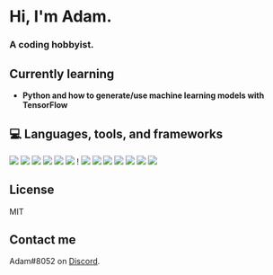 # Hi, I'm Adam.
### A coding hobbyist.

## Currently learning
- **Python and how to generate/use machine learning models with TensorFlow**

## 💻 Languages, tools, and frameworks
![](https://img.shields.io/badge/OS-Windows-informational?style=flat&logo=windows&color=2bbc8a)
![](https://img.shields.io/badge/OS-Arch%20Linux-informational?style=flat&logo=archlinux&color=2bbc8a)
![](https://img.shields.io/badge/Shell-Bash-informational?style=flat&logo=gnu-bash&color=2bbc8a)
![](https://img.shields.io/badge/Browser-Google%20Chrome-informational?style=flat&logo=googlechrome&color=2bbc8a)
![](https://img.shields.io/badge/Editor-VS%20Code-informational?style=flat&logo=visualstudiocode&color=2bbc8a)
![](https://img.shields.io/badge/Code-Python3-informational?style=flat&logo=python&logoColor=white&color=2bbc8a)
! [](https://img.shields.io/badge/Code-JavaScript-informational?style=flat&logo=javascript&logoColor=white&color=2bbc8a)
![](https://img.shields.io/badge/Code-HTML5-informational?style=flat&logo=html5&color=2bbc8a)
![](https://img.shields.io/badge/Code-CSS3-informational?style=flat&logo=css3&color=2bbc8a)
![](https://img.shields.io/badge/Tools-Git-informational?style=flat&logo=git&color=2bbc8a)
![](https://img.shields.io/badge/Frameworks-Node.JS-informational?style=flat&logo=node.js&color=2bbc8a)
![](https://img.shields.io/badge/Frameworks-Flask-informational?style=flat&logo=flask&color=2bbc8a)
![](https://img.shields.io/badge/Libraries-TensorFlow-informational?style=flat&logo=tensorflow&color=2bbc8a)
![](https://img.shields.io/badge/Recording-OBS%20Studio-informational?style=flat&logo=obs-studio&color=2bbc8a)

## License
MIT

## Contact me
Adam#8052 on [Discord](https://discord.com/).
